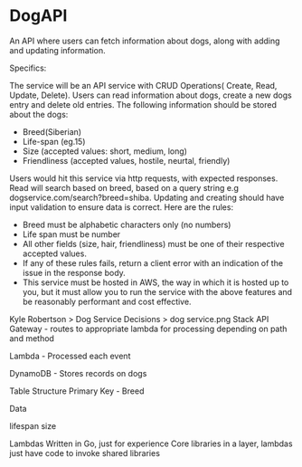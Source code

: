 # DogAPI
An API where users can fetch information about dogs, along with adding and updating information.

Specifics:

The service will be an API service with CRUD Operations( Create, Read, Update, Delete). Users can read information about dogs, create a new dogs entry and delete old entries. The following information should be stored about the dogs:
- Breed(Siberian)
- Life-span (eg.15)
- Size (accepted values: short, medium, long)
- Friendliness (accepted values, hostile, neurtal, friendly)

Users would hit this service via http requests, with expected responses. Read will search based on breed, based on a query string e.g dogservice.com/search?breed=shiba.
Updating and creating should have input validation to ensure data is correct. Here are the rules:
- Breed must be alphabetic characters only (no numbers)
- Life span must be number 
- All other fields (size, hair, friendliness) must be one of their respective accepted values.
- If any of these rules fails, return a client error with an indication of the issue in the response body.
- This service must be hosted in AWS, the way in which it is hosted up to you, but it must allow you to run the service with the above features and be reasonably performant and cost effective.


Kyle Robertson > Dog Service Decisions > dog service.png
Stack
API Gateway - routes to appropriate lambda for processing depending on path and method

Lambda - Processed each event

DynamoDB - Stores records on dogs



Table Structure
Primary Key - Breed

Data 

lifespan
size

Lambdas
Written in Go, just for experience
Core libraries in a layer, lambdas just have code to invoke shared libraries
